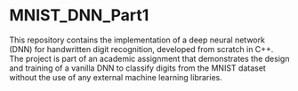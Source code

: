 # MNIST_DNN_Part1
This repository contains the implementation of a deep neural network (DNN) for handwritten digit recognition, developed from scratch in C++. The project is part of an academic assignment that demonstrates the design and training of a vanilla DNN to classify digits from the MNIST dataset without the use of any external machine learning libraries. 
